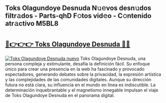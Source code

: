 ## Toks Olagundoye Desnuda N𝚞𝚎vos desn𝚞dos filtr𝚊dos - Parts-qhD F𝚘tos vid𝚎o - C𝚘ntenido atr𝚊ctivo M5BL8

# <h2><a href="http://mb9k3n.tromn.icu/?c=Toks+Olagundoye+Desnuda">🔗👉👉👉 Toks Olagundoye Desnuda 🔗🔗</a></h2>

[![Toks Olagundoye Desnuda nuevo](https://i.imgur.com/pEAQMta.gif)](http://mb9k3n.tromn.icu/?c=Toks+Olagundoye+Desnuda)
Toks Olagundoye Desnuda, una persona compleja y estimulante, desafía la definición fácil. Su enfoque único para crear una presencia en la web ha fascinado y provocado espectadores, generando debates sobre la privacidad, la expresión artística y las complejidades de las comunidades digitales. Aunque su dirección futura no está clara, su influencia en el mundo en línea es indiscutible. La determinación inquebrantable y el magnetismo innegable impulsan el viaje de Toks Olagundoye Desnuda en el panorama digital.
